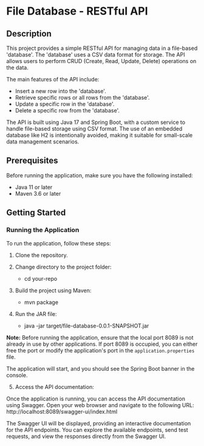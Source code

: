 # File Database - RESTful API

## Description

This project provides a simple RESTful API for managing data in a file-based 'database'. The 'database' uses a CSV data format for storage. The API allows users to perform CRUD (Create, Read, Update, Delete) operations on the data.

The main features of the API include:

- Insert a new row into the 'database'.
- Retrieve specific rows or all rows from the 'database'.
- Update a specific row in the 'database'.
- Delete a specific row from the 'database'.

The API is built using Java 17 and Spring Boot, with a custom service to handle file-based storage using CSV format. The use of an embedded database like H2 is intentionally avoided, making it suitable for small-scale data management scenarios.

## Prerequisites

Before running the application, make sure you have the following installed:

- Java 11 or later
- Maven 3.6 or later

## Getting Started

### Running the Application

To run the application, follow these steps:

1. Clone the repository.

2. Change directory to the project folder: 
   - cd your-repo

3. Build the project using Maven: 
   - mvn package

4. Run the JAR file:
   - java -jar target/file-database-0.0.1-SNAPSHOT.jar


**Note:** Before running the application, ensure that the local port 8089 is not already in use by other applications. If port 8089 is occupied, you can either free the port or modify the application's port in the `application.properties` file.

The application will start, and you should see the Spring Boot banner in the console.

5. Access the API documentation:

Once the application is running, you can access the API documentation using Swagger. Open your web browser and navigate to the following URL:
    http://localhost:8089/swagger-ui/index.html


The Swagger UI will be displayed, providing an interactive documentation for the API endpoints. You can explore the available endpoints, send test requests, and view the responses directly from the Swagger UI.


